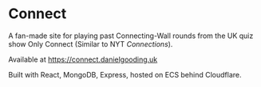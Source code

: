 # Connect
A fan-made site for playing past Connecting-Wall rounds from the UK quiz show Only Connect (Similar to NYT *Connections*).

Available at https://connect.danielgooding.uk

Built with React, MongoDB, Express, hosted on ECS behind Cloudflare.
